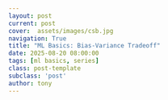 ```yaml
---
layout: post
current: post
cover:  assets/images/csb.jpg
navigation: True
title: "ML Basics: Bias-Variance Tradeoff"
date: 2025-08-20 08:00:00
tags: [ml basics, series]
class: post-template
subclass: 'post'
author: tony
---
```


